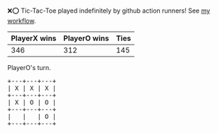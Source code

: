 :x::o: Tic-Tac-Toe played indefinitely by github action runners! See [my workflow](.github/workflows/play.yaml).

|PlayerX wins|PlayerO wins|Ties|
|-|-|-|
|346|312|145|

PlayerO's turn.

<pre>
+---+---+---+
| X | X | X |
+---+---+---+
| X | O | O |
+---+---+---+
|   |   | O |
+---+---+---+
</pre>